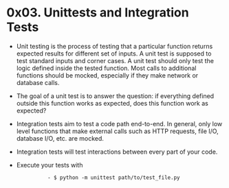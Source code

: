 # 0x03. Unittests and Integration Tests

- Unit testing is the process of testing that a particular function returns expected results for different set of inputs. A unit test is supposed to test standard inputs and corner cases. A unit test should only test the logic defined inside the tested function. Most calls to additional functions should be mocked, especially if they make network or database calls.

* The goal of a unit test is to answer the question: if everything defined outside this function works as expected, does this function work as expected?

* Integration tests aim to test a code path end-to-end. In general, only low level functions that make external calls such as HTTP requests, file I/O, database I/O, etc. are mocked.

* Integration tests will test interactions between every part of your code.

* Execute your tests with

                - $ python -m unittest path/to/test_file.py
